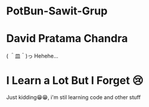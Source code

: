 # PotBun-Sawit-Grup

# David Pratama Chandra

( ＾皿＾)っ Hehehe…

<h1>I Learn a Lot But I Forget 😢</h1>

<p>Just kidding😁😁, i'm stil learning code and other stuff</p>



